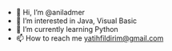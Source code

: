 - 👋 Hi, I’m @aniladmer
- 👀 I’m interested in Java, Visual Basic
- 🌱 I’m currently learning Python
- 📫 How to reach me yatihfildirim@gmail.com
